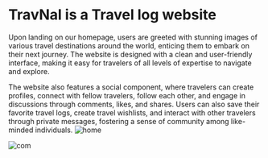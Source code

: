 # TravNal is a Travel log website 


Upon landing on our homepage, users are greeted with stunning images of various travel destinations around the world, enticing them to embark on their next journey. The website is designed with a clean and user-friendly interface, making it easy for travelers of all levels of expertise to navigate and explore.

The website also features a social component, where travelers can create profiles, connect with fellow travelers, follow each other, and engage in discussions through comments, likes, and shares. Users can also save their favorite travel logs, create travel wishlists, and interact with other travelers through private messages, fostering a sense of community among like-minded individuals.
![home](https://user-images.githubusercontent.com/112704366/231679973-c8a22608-be7e-433d-b116-76b7913475b3.jpg)

![com](https://user-images.githubusercontent.com/112704366/231660163-aae4cb79-7364-4cf4-97a6-5a07e7b1406e.jpg)
